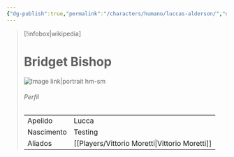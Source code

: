 ```yaml
---
{"dg-publish":true,"permalink":"/characters/humano/luccas-alderson/","dgPassFrontmatter":true}
---
```



> [!infobox|wikipedia]
> # Bridget Bishop
> ![Image link|portrait hm-sm](https://ew.com/thmb/P3-X39ORKhXOK7tSUICjzFaXZOg=/1500x0/filters:no_upscale():max_bytes(150000):strip_icc()/elliot-alderson_0-008d851e87f149b88b55d8726c15739f.jpg)
> ###### Perfil
> |||
> | ---- | ---- |
> | Apelido | Lucca |
> | Nascimento | Testing |
> | Aliados | [[Players/Vittorio Moretti\|Vittorio Moretti]] |

